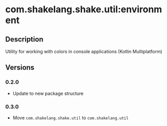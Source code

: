 # com.shakelang.shake.util:environment

## Description

Utility for working with colors in console applications (Kotlin Multiplatform)

## Versions

### 0.2.0

* Update to new package structure

### 0.3.0

* Move `com.shakelang.shake.util` to `com.shakelang.util`
